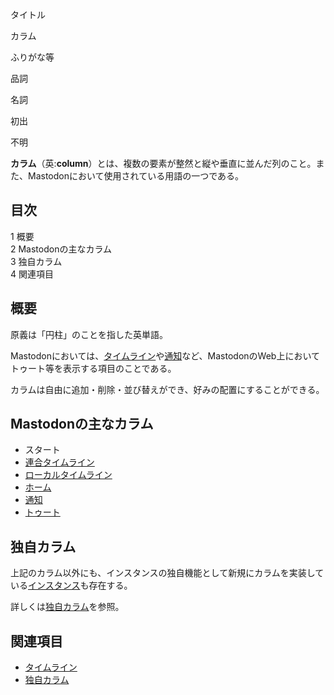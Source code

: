 <div>

タイトル

</div>

カラム

ふりがな等

品詞

名詞

初出

不明

  
**カラム**（英:**column**）とは、複数の要素が整然と縦や垂直に並んだ列のこと。また、Mastodonにおいて使用されている用語の一つである。

<div id="toc">

<div lang="ja" dir="ltr">

## 目次

</div>

-   [1 概要](#.E6.A6.82.E8.A6.81)
-   [2 Mastodonの主なカラム](#Mastodon.E3.81.AE.E4.B8.BB.E3.81.AA.E3.82.AB.E3.83.A9.E3.83.A0)
-   [3 独自カラム](#.E7.8B.AC.E8.87.AA.E3.82.AB.E3.83.A9.E3.83.A0)
-   [4 関連項目](#.E9.96.A2.E9.80.A3.E9.A0.85.E7.9B.AE)

</div>

## 概要

原義は「円柱」のことを指した英単語。

Mastodonにおいては、[タイムライン](/%E3%82%BF%E3%82%A4%E3%83%A0%E3%83%A9%E3%82%A4%E3%83%B3 "タイムライン")や[通知](/%E9%80%9A%E7%9F%A5 "通知")など、MastodonのWeb上においてトゥート等を表示する項目のことである。

カラムは自由に追加・削除・並び替えができ、好みの配置にすることができる。

## Mastodonの主なカラム

-   スタート
-   [連合タイムライン](/%E9%80%A3%E5%90%88%E3%82%BF%E3%82%A4%E3%83%A0%E3%83%A9%E3%82%A4%E3%83%B3 "連合タイムライン")
-   [ローカルタイムライン](/%E3%83%AD%E3%83%BC%E3%82%AB%E3%83%AB%E3%82%BF%E3%82%A4%E3%83%A0%E3%83%A9%E3%82%A4%E3%83%B3 "ローカルタイムライン")
-   [ホーム](/%E3%83%9B%E3%83%BC%E3%83%A0 "ホーム")
-   [通知](/%E9%80%9A%E7%9F%A5 "通知")
-   [トゥート](/%E3%83%88%E3%82%A5%E3%83%BC%E3%83%88 "トゥート")

## 独自カラム

上記のカラム以外にも、インスタンスの独自機能として新規にカラムを実装している[インスタンス](/%E3%82%A4%E3%83%B3%E3%82%B9%E3%82%BF%E3%83%B3%E3%82%B9 "インスタンス")も存在する。

詳しくは[独自カラム](/%E7%8B%AC%E8%87%AA%E3%82%AB%E3%83%A9%E3%83%A0 "独自カラム")を参照。

## 関連項目

-   [タイムライン](/%E3%82%BF%E3%82%A4%E3%83%A0%E3%83%A9%E3%82%A4%E3%83%B3 "タイムライン")
-   [独自カラム](/%E7%8B%AC%E8%87%AA%E3%82%AB%E3%83%A9%E3%83%A0 "独自カラム")
